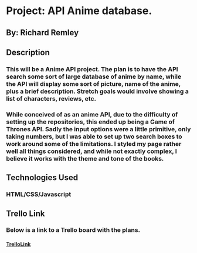 # Project: API Anime database.
## By: Richard Remley
## Description
### This will be a Anime API project. The plan is to have the API search some sort of large database of anime by name, while the API will display some sort of picture, name of the anime, plus a brief description. Stretch goals would involve showing a list of characters, reviews, etc.

### While conceived of as an anime API, due to the difficulty of setting up the repositories, this ended up being a Game of Thrones API. Sadly the input options were a little primitive, only taking numbers, but I was able to set up two search boxes to work around some of the limitations. I styled my page rather well all things considered, and while not exactly complex, I believe it works with the theme and tone of the books.
## Technologies Used
### HTML/CSS/Javascript

## Trello Link
### Below is a link to a Trello board with the plans.
#### [TrelloLink](https://trello.com/b/mU4UHoU7/api-project)
